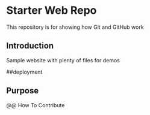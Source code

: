 # Starter Web Repo

This repository is for showing how Git and GitHub work

## Introduction

Sample website with plenty of files for demos

##deployment

## Purpose

@@ How To Contribute